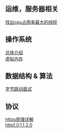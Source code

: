 ## 运维，服务器相关

[找出cpu占用率最大的线程](https://mp.weixin.qq.com/s?__biz=MjM5ODYxMDA5OQ==&mid=2651960332&idx=1&sn=63cb23e04ac4bf926434f34001c0718a&chksm=bd2d01d08a5a88c6a01e62533162cc3535defb37cefa61a800e405edda8240ad17432e023d53&scene=21#wechat_redirect)

## 操作系统
[总体介绍](https://mp.weixin.qq.com/s/dsRGHHBZ-9VLlTJLClDT1g)<br>
[虚拟内存](https://mp.weixin.qq.com/s?__biz=MzI0MzQyMTYzOQ==&mid=2247485325&idx=1&sn=fb9c1371ac34c2f6440ab1c263bafb92&chksm=e96c1f25de1b963346aaa53f01dcc0f9c9359ae82d5d7328d33c760e3e67d42b3bab17ceee3c&scene=0&xtrack=1&key=bfe7ad7ace322b13338da3010a46c5845e269a9abbe7f6ad830a4284327f4c8bbf9d18c044ee03ea087944dab9e8c3a324a090c09089008ec47139607db833caf147d0b04f090c824827d5d1fe3dd4e1&ascene=0&uin=MTQ1NzQ4MDEyMA%3D%3D&devicetype=iMac+Macmini7%2C1+OSX+OSX+10.14.3+build(18D109)&version=12020610&nettype=WIFI&lang=zh_CN&fontScale=100&pass_ticket=FBh68H%2BSK8okUnYAIFfTiXjsCOxlZVUzG%2BrZTMsiVHp0xpol2dHF1k3zxs%2FsoyA%2F)


## 数据结构 & 算法
[字节跳动面试](https://mp.weixin.qq.com/s?__biz=MjM5MzgyODQxMQ==&mid=2650371637&idx=1&sn=a601b247dd6b1ff6f55f26830f8736db&chksm=be9ccd6189eb44775e5f300d21fe1763b36da950012a9ea18e5067d29f6bf51c062b5d1d9889&scene=0&xtrack=1&key=008658d21f0cfb81abe6b1a430ccb0512fb6e7610c326a8a57b7258bbb7e6c16ab1c6632482a24f5a5091e98319401eede1a55861f41009e84a59afc40be0c7c05e0e23545ffa201e8eb06d0cb841ee2&ascene=0&uin=MTQ1NzQ4MDEyMA%3D%3D&devicetype=iMac+Macmini7%2C1+OSX+OSX+10.14.3+build(18D109)&version=12020610&nettype=WIFI&lang=zh_CN&fontScale=100&exportkey=AYzkefFS0gVMvQEKi3LvkzM%3D&pass_ticket=CRIlo6QBEbs2KQW3jZ7YowREjZ7dr2iLnOkkGVCJUeFLeV8l3U6ZHEEpuWZ4kA1K)

## 协议
[https原理详解](https://blog.csdn.net/zhongzh86/article/details/69389967)<br>
[http1.0,1.1,2.0](https://www.cnblogs.com/heluan/p/8620312.html)
